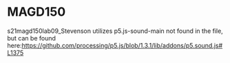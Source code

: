 # MAGD150
s21magd150lab09_Stevenson utilizes p5.js-sound-main not found in the file, but can be found here:https://github.com/processing/p5.js/blob/1.3.1/lib/addons/p5.sound.js#L1375
